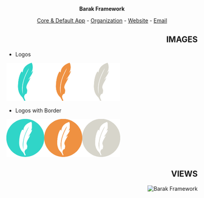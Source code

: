<div align="center">

<b>Barak Framework</b>

<a href="https://github.com/barak-framework/barak">Core & Default App</a> -
<a href="https://github.com/barak-framework">Organization</a> -
<a href="https://barak-framework.github.io/">Website</a> -
<a href="mailto:barak.framework@gmail.com">Email</a>
</div>

<h2 align="right">IMAGES</h2>

- Logos

<img src="https://github.com/barak-framework/barak-framework.github.io/blob/master/assets/img/default.png" width="100" height="100" /><img src="https://github.com/barak-framework/barak-framework.github.io/blob/master/assets/img/original.png" width="100" height="100" /><img src="https://github.com/barak-framework/barak-framework.github.io/blob/master/assets/img/desert.png" width="100" height="100" />

- Logos with Border

<img src="https://github.com/barak-framework/barak-framework.github.io/blob/master/assets/img/default-border.png" width="100" height="100" /><img src="https://github.com/barak-framework/barak-framework.github.io/blob/master/assets/img/original-border.png" width="100" height="100" /><img src="https://github.com/barak-framework/barak-framework.github.io/blob/master/assets/img/desert-border.png" width="100" height="100" />

<h2 align="right">VIEWS</h2>

<div align="right">
<img src="https://komarev.com/ghpvc/?username=barak-framework&label=Profile%20views&color=ef9141&style=flat" alt="Barak Framework" />
</div>
